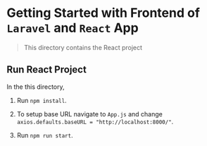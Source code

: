 # Getting Started with Frontend of `Laravel` and `React` App


> This  directory contains the React project


## Run React Project

In the this directory, 

1. Run `npm install`.

2. To setup base URL navigate to `App.js` and change `axios.defaults.baseURL = "http://localhost:8000/"`.

3. Run `npm run start`.
